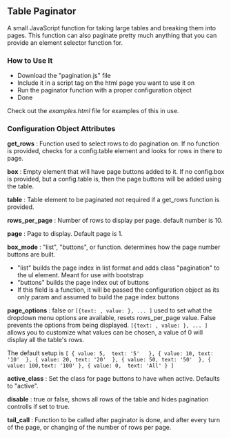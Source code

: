 ## Table Paginator

A small JavaScript function for taking large tables and breaking them into pages.
This function can also paginate pretty much anything that you can provide an element selector function for.

### How to Use It
* Download the "pagination.js" file
* Include it in a script tag on the html page you want to use it on
* Run the paginator function with a proper configuration object
* Done

Check out the _examples.html_ file for examples of this in use.

### Configuration Object Attributes
**get\_rows** : Function used to select rows to do pagination on.
If no function is provided, checks for a config.table element and looks for rows in there to page.

**box** : Empty element that will have page buttons added to it.
If no config.box is provided, but a config.table is, then the page buttons will be added using the table.

**table** : Table element to be paginated not required if a get\_rows function is provided.

**rows\_per\_page** : Number of rows to display per page. default number is 10.

**page** : Page to display. Default page is 1.

**box_mode** : "list", "buttons", or function. determines how the page number buttons are built.
 * "list" builds the page index in list format and adds class "pagination" to the ul element. Meant for use with bootstrap
 * "buttons" builds the page index out of buttons
 * If this field is a function, it will be passed the configuration object as its only param and assumed to build the page index buttons

**page\_options** : false or `[{text: , value: }, ... ]` used to set what the dropdown menu options are available, resets rows\_per\_page value.
False prevents the options from being displayed.
`[{text: , value: }, ... ]` allows you to customize what values can be chosen, a value of 0 will display all the table's rows.

The default setup is
`[
    { value: 5,  text: '5'   },
    { value: 10, text: '10'  },
    { value: 20, text: '20'  },
    { value: 50, text: '50'  },
    { value: 100,text: '100' },
    { value: 0,  text: 'All' }
]`

**active_class** : Set the class for page buttons to have when active. Defaults to "active".

**disable** : true or false, shows all rows of the table and hides pagination controlls if set to true.

**tail\_call** : Function to be called after paginator is done, and after every turn of the page, or changing of the number of rows per page.

